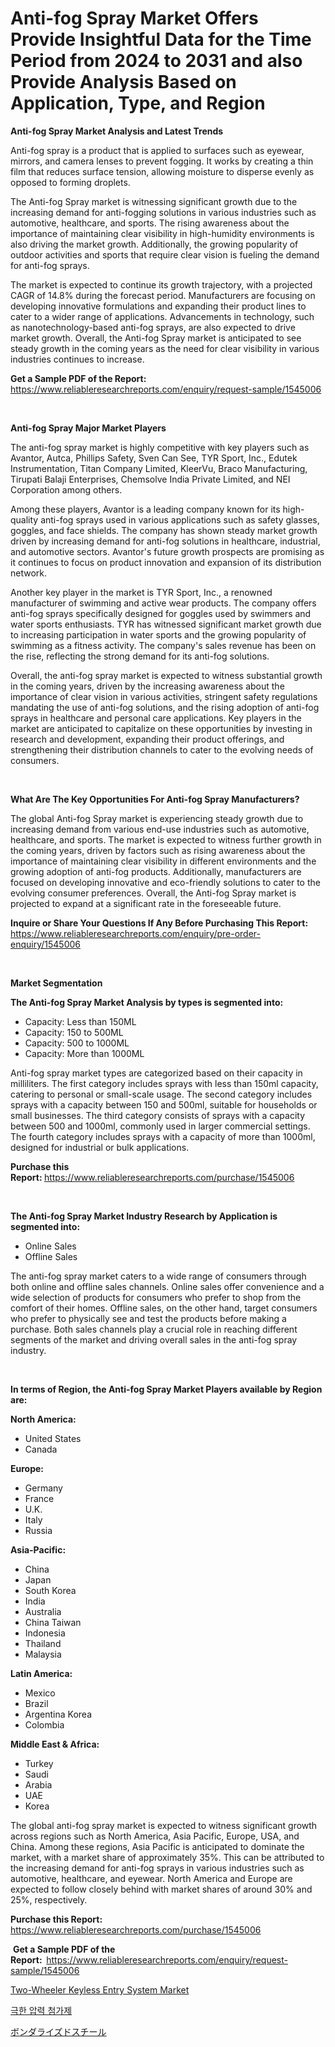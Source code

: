 <p><h1>Anti-fog Spray Market Offers Provide Insightful Data for the Time Period from 2024 to 2031 and also Provide Analysis Based on Application, Type, and Region</h1></p><p><strong>Anti-fog Spray Market Analysis and Latest Trends</strong></p>
<p><p>Anti-fog spray is a product that is applied to surfaces such as eyewear, mirrors, and camera lenses to prevent fogging. It works by creating a thin film that reduces surface tension, allowing moisture to disperse evenly as opposed to forming droplets.</p><p>The Anti-fog Spray market is witnessing significant growth due to the increasing demand for anti-fogging solutions in various industries such as automotive, healthcare, and sports. The rising awareness about the importance of maintaining clear visibility in high-humidity environments is also driving the market growth. Additionally, the growing popularity of outdoor activities and sports that require clear vision is fueling the demand for anti-fog sprays.</p><p>The market is expected to continue its growth trajectory, with a projected CAGR of 14.8% during the forecast period. Manufacturers are focusing on developing innovative formulations and expanding their product lines to cater to a wider range of applications. Advancements in technology, such as nanotechnology-based anti-fog sprays, are also expected to drive market growth. Overall, the Anti-fog Spray market is anticipated to see steady growth in the coming years as the need for clear visibility in various industries continues to increase.</p></p>
<p><strong>Get a Sample PDF of the Report:&nbsp;</strong> <a href="https://www.reliableresearchreports.com/enquiry/request-sample/1545006">https://www.reliableresearchreports.com/enquiry/request-sample/1545006</a></p>
<p>&nbsp;</p>
<p><strong>Anti-fog Spray Major Market Players</strong></p>
<p><p>The anti-fog spray market is highly competitive with key players such as Avantor, Autca, Phillips Safety, Sven Can See, TYR Sport, Inc., Edutek Instrumentation, Titan Company Limited, KleerVu, Braco Manufacturing, Tirupati Balaji Enterprises, Chemsolve India Private Limited, and NEI Corporation among others.</p><p>Among these players, Avantor is a leading company known for its high-quality anti-fog sprays used in various applications such as safety glasses, goggles, and face shields. The company has shown steady market growth driven by increasing demand for anti-fog solutions in healthcare, industrial, and automotive sectors. Avantor's future growth prospects are promising as it continues to focus on product innovation and expansion of its distribution network.</p><p>Another key player in the market is TYR Sport, Inc., a renowned manufacturer of swimming and active wear products. The company offers anti-fog sprays specifically designed for goggles used by swimmers and water sports enthusiasts. TYR has witnessed significant market growth due to increasing participation in water sports and the growing popularity of swimming as a fitness activity. The company's sales revenue has been on the rise, reflecting the strong demand for its anti-fog solutions.</p><p>Overall, the anti-fog spray market is expected to witness substantial growth in the coming years, driven by the increasing awareness about the importance of clear vision in various activities, stringent safety regulations mandating the use of anti-fog solutions, and the rising adoption of anti-fog sprays in healthcare and personal care applications. Key players in the market are anticipated to capitalize on these opportunities by investing in research and development, expanding their product offerings, and strengthening their distribution channels to cater to the evolving needs of consumers.</p></p>
<p>&nbsp;</p>
<p><strong>What Are The Key Opportunities For Anti-fog Spray Manufacturers?</strong></p>
<p><p>The global Anti-fog Spray market is experiencing steady growth due to increasing demand from various end-use industries such as automotive, healthcare, and sports. The market is expected to witness further growth in the coming years, driven by factors such as rising awareness about the importance of maintaining clear visibility in different environments and the growing adoption of anti-fog products. Additionally, manufacturers are focused on developing innovative and eco-friendly solutions to cater to the evolving consumer preferences. Overall, the Anti-fog Spray market is projected to expand at a significant rate in the foreseeable future.</p></p>
<p><strong>Inquire or Share Your Questions If Any Before Purchasing This Report:</strong> <a href="https://www.reliableresearchreports.com/enquiry/pre-order-enquiry/1545006">https://www.reliableresearchreports.com/enquiry/pre-order-enquiry/1545006</a></p>
<p>&nbsp;</p>
<p><strong>Market Segmentation</strong></p>
<p><strong>The Anti-fog Spray Market Analysis by types is segmented into:</strong></p>
<p><ul><li>Capacity: Less than 150ML</li><li>Capacity: 150 to 500ML</li><li>Capacity: 500 to 1000ML</li><li>Capacity: More than 1000ML</li></ul></p>
<p><p>Anti-fog spray market types are categorized based on their capacity in milliliters. The first category includes sprays with less than 150ml capacity, catering to personal or small-scale usage. The second category includes sprays with a capacity between 150 and 500ml, suitable for households or small businesses. The third category consists of sprays with a capacity between 500 and 1000ml, commonly used in larger commercial settings. The fourth category includes sprays with a capacity of more than 1000ml, designed for industrial or bulk applications.</p></p>
<p><strong>Purchase this Report:&nbsp;</strong><a href="https://www.reliableresearchreports.com/purchase/1545006">https://www.reliableresearchreports.com/purchase/1545006</a></p>
<p>&nbsp;</p>
<p><strong>The Anti-fog Spray Market Industry Research by Application is segmented into:</strong></p>
<p><ul><li>Online Sales</li><li>Offline Sales</li></ul></p>
<p><p>The anti-fog spray market caters to a wide range of consumers through both online and offline sales channels. Online sales offer convenience and a wide selection of products for consumers who prefer to shop from the comfort of their homes. Offline sales, on the other hand, target consumers who prefer to physically see and test the products before making a purchase. Both sales channels play a crucial role in reaching different segments of the market and driving overall sales in the anti-fog spray industry.</p></p>
<p>&nbsp;</p>
<p><strong>In terms of Region, the Anti-fog Spray Market Players available by Region are:</strong></p>
<p>
    <p> <strong> North America: </strong>
        <ul>
            <li>United States</li>
            <li>Canada</li>
        </ul>
        </p> 
    <p> <strong> Europe: </strong>
        <ul>
            <li>Germany</li>
            <li>France</li>
            <li>U.K.</li>
            <li>Italy</li>
            <li>Russia</li>
        </ul>
        </p> 
    <p> <strong> Asia-Pacific: </strong>
        <ul>
            <li>China</li>
            <li>Japan</li>
            <li>South Korea</li>
            <li>India</li>
            <li>Australia</li>
            <li>China Taiwan</li>
            <li>Indonesia</li>
            <li>Thailand</li>
            <li>Malaysia</li>
        </ul>
        </p> 
    <p> <strong> Latin America: </strong>
        <ul>
            <li>Mexico</li>
            <li>Brazil</li>
            <li>Argentina Korea</li>
            <li>Colombia</li>
        </ul>
        </p> 
    <p> <strong> Middle East & Africa: </strong>
        <ul>
            <li>Turkey</li>
            <li>Saudi</li>
            <li>Arabia</li>
            <li>UAE</li>
            <li>Korea</li>
        </ul>
    </p>
    </p>
<p><p>The global anti-fog spray market is expected to witness significant growth across regions such as North America, Asia Pacific, Europe, USA, and China. Among these regions, Asia Pacific is anticipated to dominate the market, with a market share of approximately 35%. This can be attributed to the increasing demand for anti-fog sprays in various industries such as automotive, healthcare, and eyewear. North America and Europe are expected to follow closely behind with market shares of around 30% and 25%, respectively.</p></p>
<p><strong>Purchase this Report: </strong><a href="https://www.reliableresearchreports.com/purchase/1545006">https://www.reliableresearchreports.com/purchase/1545006</a></p>
<p>&nbsp;<strong>Get a Sample PDF of the Report:&nbsp;&nbsp;</strong><a href="https://www.reliableresearchreports.com/enquiry/request-sample/1545006">https://www.reliableresearchreports.com/enquiry/request-sample/1545006</a></p>
<p><strong></strong></p>
<p><p><a href="https://natural-crush-b99.notion.site/Two-Wheeler-Keyless-Entry-System-Market-Research-Report-Forecasted-for-Period-from-2024-2031-by-M-adb62fdb32814c5d90d42308d5beb06c">Two-Wheeler Keyless Entry System Market</a></p><p><a href="https://medium.com/@josefarice/%EA%B7%B9%ED%95%9C-%EC%95%95%EB%A0%A5-%EC%B2%A8%EA%B0%80%EC%A0%9C-%EC%8B%9C%EC%9E%A5-%EB%B6%84%EC%84%9D-%EA%B8%80%EB%A1%9C%EB%B2%8C-%EC%82%B0%EC%97%85-%EC%A0%84%EB%A7%9D-%EB%B0%8F-%EC%98%88%EC%B8%A1-2024%EB%85%84%EB%B6%80%ED%84%B0-2031%EB%85%84%EA%B9%8C%EC%A7%80-ee29ae1ce4a9">극한 압력 첨가제</a></p><p><a href="https://medium.com/@byroalenzuela76845/%E3%83%9C%E3%83%B3%E3%83%80%E3%83%A9%E3%82%A4%E3%82%BA%E3%83%89%E9%8B%BC%E5%B8%82%E5%A0%B4%E3%81%AE%E5%8B%95%E5%90%91%E3%81%A8%E5%B8%82%E5%A0%B4%E5%88%86%E6%9E%90%E3%81%AF-2024%E5%B9%B4%E3%81%8B%E3%82%892031%E5%B9%B4%E3%81%BE%E3%81%A7%E3%81%AE%E6%9C%9F%E9%96%93%E3%81%AB%E4%BA%88%E6%B8%AC%E3%81%95%E3%82%8C%E3%81%A6%E3%81%84%E3%81%BE%E3%81%99-d742851815ae">ボンダライズドスチール</a></p></p>